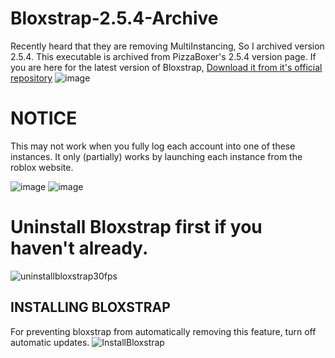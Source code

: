 # Bloxstrap-2.5.4-Archive
Recently heard that they are removing MultiInstancing, So I archived version 2.5.4.
This executable is archived from PizzaBoxer's 2.5.4 version page.
If you are here for the latest version of Bloxstrap, [Download it from it's official repository](https://github.com/pizzaboxer/bloxstrap/releases)
![image](https://github.com/neuromaticion/Bloxstrap-2.5.4-Archive/assets/70990078/70fba80f-e4c4-415d-9d9b-541905ef87d8)

# NOTICE
This may not work when you fully log each account into one of these instances.
It only (partially) works by launching each instance from the roblox website.

![image](https://github.com/neuromaticion/Bloxstrap-2.5.4-Archive/assets/70990078/44a3faf4-68b6-45ba-8f94-575b724c9e81)
![image](https://github.com/neuromaticion/Bloxstrap-2.5.4-Archive/assets/70990078/531272ee-c7fa-42cd-a359-9bfa74d7be76)

# Uninstall Bloxstrap first if you haven't already.
![uninstallbloxstrap30fps](https://github.com/neuromaticion/Bloxstrap-2.5.4-Archive/assets/70990078/7133dd13-2df7-48dc-b3e5-a1503d405b53)

## INSTALLING BLOXSTRAP
For preventing bloxstrap from automatically removing this feature, turn off automatic updates.
![InstallBloxstrap](https://github.com/neuromaticion/Bloxstrap-2.5.4-Archive/assets/70990078/1563ea51-dea6-4a12-82a9-8b1143e725ca)
